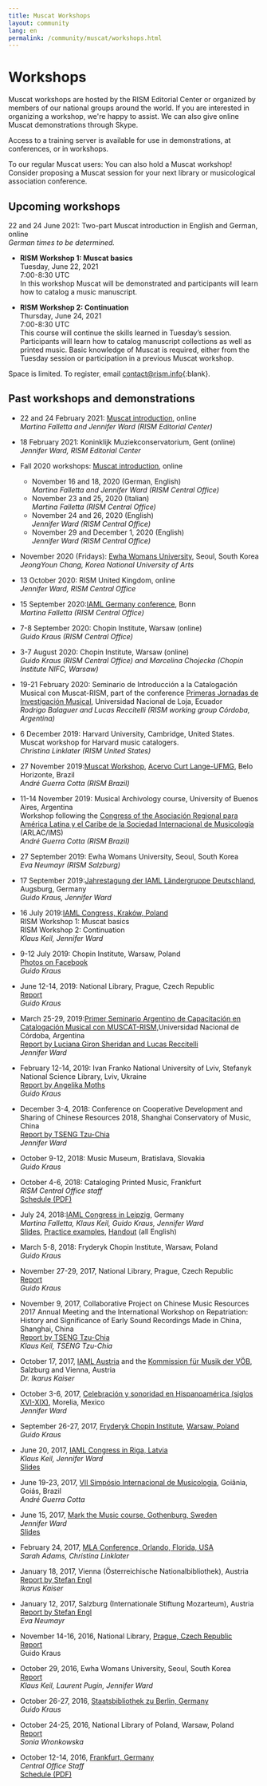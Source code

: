 ```yaml
---
title: Muscat Workshops
layout: community
lang: en
permalink: /community/muscat/workshops.html
---
```


# Workshops

Muscat workshops are hosted by the RISM Editorial Center or organized by members of our national groups around the world. If you are interested in organizing a workshop, we're happy to assist. We can also give online Muscat demonstrations through Skype. 

Access to a training server is available for use in demonstrations, at conferences, or in workshops.

To our regular Muscat users: You can also hold a Muscat workshop! Consider proposing a Muscat session for your next library or musicological association conference.

## Upcoming workshops

22 and 24 June 2021: 
Two-part Muscat introduction in English and German, online  
_German times to be determined._  

* **RISM Workshop 1: Muscat basics**  
Tuesday, June 22, 2021  
7:00-8:30 UTC  
In this workshop Muscat will be demonstrated and participants will learn how to catalog a music manuscript.

* **RISM Workshop 2: Continuation**  
Thursday, June 24, 2021  
7:00-8:30 UTC  
This course will continue the skills learned in Tuesday’s session. Participants will learn how to catalog manuscript collections as well as printed music. Basic knowledge of Muscat is required, either from the Tuesday session or participation in a previous Muscat workshop.

Space is limited. To register, email [contact@rism.info](mailto:contact@rism.info){:blank}. 



## Past workshops and demonstrations

* 22 and 24 February 2021: [Muscat introduction](/events/2021/02/04/introductory-muscat-workshops-february-2021.html), online\
*Martina Falletta and Jennifer Ward (RISM Editorial Center)*

* 18 February 2021: Koninklijk Muziekconservatorium, Gent (online)\
*Jennifer Ward, RISM Editorial Center*   

* Fall 2020 workshops: [Muscat introduction](/events/2020/10/22/introductory-muscat-workshops-in-november-full.html), online      
    - November 16 and 18, 2020 (German, English)     
    *Martina Falletta and Jennifer Ward (RISM Central Office)*
    - November 23 and 25, 2020 (Italian)     
    *Martina Falletta (RISM Central Office)*
    - November 24 and 26, 2020 (English)     
    *Jennifer Ward (RISM Central Office)*
    - November 29 and December 1, 2020 (English)     
    *Jennifer Ward (RISM Central Office)*

* November 2020 (Fridays): [Ewha Womans University](http://www.ewha.ac.kr/ewhaen/academics/music.do), Seoul, South Korea 
*JeongYoun Chang, Korea National University of Arts*

* 13 October 2020: RISM United Kingdom, online\
*Jennifer Ward, RISM Central Office*

* 15 September 2020:[IAML Germany conference](http://www.aibm.info/tagungen/2020-bonn/), Bonn\
*Martina Falletta (RISM Central Office)*

* 7-8 September 2020: Chopin Institute, Warsaw (online)\
*Guido Kraus (RISM Central Office)*

* 3-7 August 2020: Chopin Institute, Warsaw (online)\
*Guido Kraus (RISM Central Office) and Marcelina Chojecka (Chopin Institute NIFC, Warsaw)*

* 19-21 February 2020: Seminario de Introducción a la Catalogación Musical con Muscat-RISM, part of the conference [Primeras Jornadas de Investigación Musical](https://unl.edu.ec/joim2020/ponente), Universidad Nacional de Loja, Ecuador\
*Rodrigo Balaguer and Lucas Reccitelli (RISM working group Córdoba, Argentina)*

* 6 December 2019: Harvard University, Cambridge, United States. Muscat workshop for Harvard music catalogers.\
*Christina Linklater (RISM United States)*

* 27 November 2019:[Muscat Workshop](https://www.facebook.com/curtLangeUFMG/posts/355729751924800), [Acervo Curt Lange-UFMG](https://www.ufmg.br/rededemuseus/acl/), Belo Horizonte, Brazil\
*André Guerra Cotta (RISM Brazil)*

* 11-14 November 2019: Musical Archivology course, University of Buenos Aires, Argentina\
Workshop following the [Congress of the Asociación Regional para América Latina y el Caribe de la Sociedad Internacional de Musicología](http://4congreso.arlac-ims.com/) (ARLAC/IMS)\
*André Guerra Cotta (RISM Brazil)*

* 27 September 2019: Ewha Womans University, Seoul, South Korea\
*Eva Neumayr (RISM Salzburg)*

* 17 September 2019:[Jahrestagung der IAML Ländergruppe Deutschland](http://www.aibm.info/tagungen/2019-augsburg/), Augsburg, Germany\
*Guido Kraus, Jennifer Ward*

* 16 July 2019:[IAML Congress, Kraków, Poland](/publications/iaml-congresses/2019.html)\
RISM Workshop 1: Muscat basics\
RISM Workshop 2: Continuation\
*Klaus Keil, Jennifer Ward*

* 9-12 July 2019: Chopin Institute, Warsaw, Poland\
[Photos on Facebook](https://www.facebook.com/RISM.info/posts/3032752440098913)\
*Guido Kraus*

* June 12-14, 2019: National Library, Prague, Czech Republic\
[Report](/events/2019/06/27/muscat-workshop-at-the-czech-national-library-in.html) \
*Guido Kraus*

* March 25-29, 2019:[Primer Seminario Argentino de Capacitación en Catalogación Musical con MUSCAT-RISM,](http://artes.unc.edu.ar/primer-seminario-argentino-de-capacitacion-en-catalogacion-musical-con-muscat-rism/)Universidad Nacional de Córdoba, Argentina\
[Report by Luciana Giron Sheridan and Lucas Reccitelli](/events/2019/06/03/taller-de-muscat-en-córdoba-argentina-muscat.html)\
*Jennifer Ward*

* February 12-14, 2019: Ivan Franko National University of Lviv, Stefanyk National Science Library, Lviv, Ukraine  \
[Report by Angelika Moths](/new_at_rism/2019/04/11/muscat-workshop-with-guido-kraus-in-lviv-1214.html)\
*Guido Kraus*

* December 3-4, 2018: Conference on Cooperative Development and Sharing of Chinese Resources 2018, Shanghai Conservatory of Music, China\
[Report by TSENG Tzu-Chia](/new_at_rism/2019/02/21/annual-meeting-of-the-collaborative-project-on.html)\
*Jennifer Ward*

* October 9-12, 2018: Music Museum, Bratislava, Slovakia\
*Guido Kraus*

* October 4-6, 2018: Cataloging Printed Music, Frankfurt\
*RISM Central Office staff*\
[Schedule (PDF)](/resources-old-website/community-content/Muscat_EN/Programm_DE_EN_FINAL_Drucke_October_2018.pdf)

* July 24, 2018:[IAML Congress in Leipzig](http://iaml2018.info/programme/workshops/), Germany\
*Martina Falletta, Klaus Keil, Guido Kraus, Jennifer Ward*\
[Slides](/resources-old-website/community-content/events/2018_IAML_Leipzig/Ward_Workshop_slides_Leipzig_version.pdf), [Practice examples](/resources-old-website/community-content/events/2018_IAML_Leipzig/Ward_Leipzig_Workshop_examples.pdf), [Handout](/resources-old-website/community-content/events/2018_IAML_Leipzig/Ward_Leipzig_Handout_with_examples.pdf) (all English)

* March 5-8, 2018: Fryderyk Chopin Institute, Warsaw, Poland\
*Guido Kraus*

* November 27-29, 2017, National Library, Prague, Czech Republic\
[Report](/events/2017/12/11/second-muscat-workshop-in-prague.html)\
*Guido Kraus*

* November 9, 2017, Collaborative Project on Chinese Music Resources 2017 Annual Meeting and the International Workshop on Repatriation: History and Significance of Early Sound Recordings Made in China, Shanghai, China \
[Report by TSENG Tzu-Chia](http://www.rism.info/en/workgroups/chinese-language-region/news/201711-shanghai-meeting.html)\
*Klaus Keil, TSENG Tzu-Chia*

* October 17, 2017, [IAML Austria](https://www.iaml.at/) and the [Kommission für Musik der VÖB](http://www.univie.ac.at/voeb/kommissionen/musik/), Salzburg and Vienna, Austria\
*Dr. Ikarus Kaiser*

* October 3-6, 2017, [Celebración y sonoridad en Hispanoamérica (siglos XVI-XIX)](http://www.enesmorelia.unam.mx/index.php/eventos-enes-campus/celebracion-y-sonoridad-en-hispanoamerica-siglos-xvi-xix-homenaje-a-jose-lopez-calo/), Morelia, Mexico\
*Jennifer Ward*

* September 26-27, 2017, [Fryderyk Chopin Institute](http://en.chopin.nifc.pl/institute/), [Warsaw, Poland](https://www.facebook.com/RISM.info/posts/1798702750170561)\
*Guido Kraus*

* June 20, 2017, [IAML Congress in Riga, Latvia](https://iaml2017.lnb.lv/programme/20-june/)\
*Klaus Keil, Jennifer Ward*\
[Slides](/resources-old-website/community-content/Muscat_EN/Workshop_slides_Riga_expanded_01.pdf)

* June 19-23, 2017, [VII Simpósio Internacional de Musicologia](https://www.musicologiaemac.org/blank-3), Goiânia, Goiás, Brazil\
*André Guerra Cotta*

* June 15, 2017, [Mark the Music course, Gothenburg, Sweden](http://www.smbf.nu/dok/Program.mark_the_music.pdf)\
*Jennifer Ward*\
[Slides](/resources-old-website/community-content/Muscat_EN/Ward_Workshop_slides_Gothenburg_expanded_01.pdf)

* February 24, 2017, [MLA Conference, Orlando, Florida, USA](/events/2017/02/13/rism-at-the-mla-conference-in-orlando-florida.html)\
*Sarah Adams, Christina Linklater*

* January 18, 2017, Vienna (Österreichische Nationalbibliothek), Austria\
[Report by Stefan Engl](/events/2017/01/26/muscat-workshops-in-austria.html)\
*Ikarus Kaiser*

* January 12, 2017, Salzburg (Internationale Stiftung Mozarteum), Austria\
[Report by Stefan Engl](/events/2017/01/26/muscat-workshops-in-austria.html)\
*Eva Neumayr*

* November 14-16, 2016, National Library, [Prague, Czech Republic](/events/2016/11/21/muscat-workshop-in-prague.html)\
[Report](/events/2016/11/21/muscat-workshop-in-prague.html)\
Guido Kraus

* October 29, 2016, Ewha Womans University, Seoul, South Korea\
[Report](/events/2016/11/28/bringing-the-past-into-the-future-creating-and.html)\
*Klaus Keil, Laurent Pugin, Jennifer Ward*

* October 26-27, 2016, [Staatsbibliothek zu Berlin, Germany](https://www.facebook.com/pg/RISM.info/photos/?tab=album&album_id=1349473175093523)\
*Guido Kraus*

* October 24-25, 2016, National Library of Poland, Warsaw, Poland\
[Report](/events/2016/11/03/muscat-workshop-in-warsaw.html)\
*Sonia Wronkowska*

* October 12-14, 2016, [Frankfurt, Germany](/events/2016/10/17/countdown-to-muscat.html)\
*Central Office Staff*\
[Schedule (PDF)](/resources-old-website/community-content/Muscat_EN/Zeitplan_Workshop_Oktober_2016_EN.pdf)
